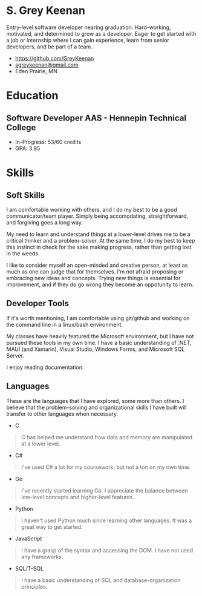 
# S. Grey Keenan

Entry-level software developer nearing graduation. Hard-working, motivated, and determined to grow as a developer. Eager to get started with a job or internship where I can gain experience, learn from senior developers, and be part of a team.

- <https://github.com/GreyKeenan>
- <sgreykeenan@gmail.com>
- Eden Prairie, MN


# Education

## Software Developer AAS - Hennepin Technical College

- In-Progress: 53/60 credits
- GPA: 3.95


# Skills

## Soft Skills

I am comfortable working with others, and I do my best to be a good communicator/team player. Simply being accomodating, straightforward, and forgiving goes a long way.

My need to learn and understand things at a lower-level drives me to be a critical thinker and a problem-solver. At the same time, I do my best to keep this instinct in check for the sake making progress, rather than getting lost in the weeds.

I like to consider myself an open-minded and creative person, at least as much as one can judge that for themselves. I'm not afraid proposing or embracing new ideas and concepts. Trying new things is essential for improvement, and if they do go wrong they become an oppotunity to learn.


## Developer Tools

If it's worth mentioning, I am comfortable using git/github and working on the command line in a linux/bash environment.

My classes have heavily featured the Microsoft environment, but I have not pursued these tools in my own time. I have a basic understanding of .NET, MAUI (and Xamarin), Visual Studio, Windows Forms, and Microsoft SQL Server.

I enjoy reading documentation.


## Languages

These are the languages that I have explored, some more than others. I believe that the problem-solving and organizational skills I have built will transfer to other languages when necessary.

- C
> C has helped me understand how data and memory are manipulated at a lower level.

- C#
> I've used C# a lot for my coursework, but not a ton on my own time.

- Go
> I've recently started learning Go. I appreciate the balance between low-level concepts and higher-level features.

- Python
> I haven't used Python much since learning other languages. It was a great way to get started.

- JavaScript
> I have a grasp of the syntax and accessing the DOM. I have not used any frameworks.

- SQL/T-SQL
>  I have a basic understanding of SQL and database-organization principles.

